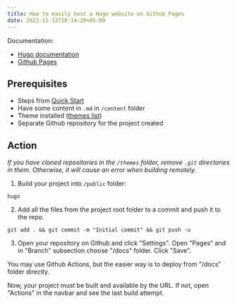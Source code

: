 ```yaml
---
title: How to easily host a Hugo website on Github Pages
date: 2022-11-12T18:14:20+05:00
---
```


Documentation:
* [Hugo documentation](https://gohugo.io/documentation/)
* [Github Pages](https://docs.github.com/en/rest/pages)

## Prerequisites

* Steps from [Quick Start](https://gohugo.io/getting-started/quick-start/)
* Have some content in `.md` in `/content` folder 
* Theme installed ([themes list](https://hugothemesfree.com/))
* Separate Github repository for the project created 

## Action

*If you have cloned repositories in the `/themes` folder, remove `.git` directories in them. Otherwise, it will cause an error when building remotely.*

1. Build your project into `/public` folder:

```shell
hugo
```

2. Add all the files from the project root folder to a commit and push it to the repo.

```shell
git add . && git commit -m "Initial commit" && git push -u
```

3. Open your repository on Github and click "Settings". Open "Pages" and in "Branch" subsection choose "/docs" folder. Click "Save". 

You may use Github Actions, but the easier way is to deploy from "/docs" folder directly.

Now, your project must be built and available by the URL. If not, open "Actions" in the navbar and see the last build attempt. 

